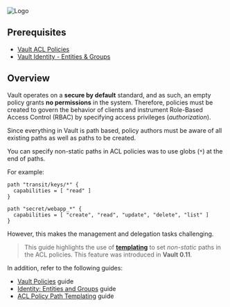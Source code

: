 <img src="https://education-yh.s3-us-west-2.amazonaws.com/Vault_Icon_FullColor.png" alt="Logo"/>

## Prerequisites

* [Vault ACL Policies](https://www.katacoda.com/hashicorp/scenarios/vault-policies)
* [Vault Identity - Entities & Groups](https://www.katacoda.com/hashicorp/scenarios/vault-identity)

## Overview

Vault operates on a **secure by default** standard, and as such, an empty policy grants **no permissions** in the system. Therefore, policies must be created to govern the behavior of clients and instrument Role-Based Access Control (RBAC) by specifying access privileges (_authorization_).

Since everything in Vault is path based, policy authors must be aware of all existing paths as well as paths to be created.  

You can specify non-static paths in ACL policies was to use globs (`*`) at the end of paths.

For example:

```hcl
path "transit/keys/*" {
  capabilities = [ "read" ]
}

path "secret/webapp_*" {
  capabilities = [ "create", "read", "update", "delete", "list" ]
}
```

However, this makes the management and delegation tasks challenging.

> This guide highlights the use of [**templating**](https://www.vaultproject.io/docs/concepts/policies.html#templated-policies) to set _non-static_ paths in the ACL policies.  This feature was introduced in **Vault 0.11**.

In addition, refer to the following guides:

- [Vault Policies](https://learn.hashicorp.com/vault/identity-access-management/iam-policies) guide
- [Identity: Entities and Groups](https://learn.hashicorp.com/vault/identity-access-management/iam-identity) guide
- [ACL Policy Path Templating](https://learn.hashicorp.com/vault/identity-access-management/policy-templating) guide
